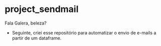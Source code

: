 # project_sendmail

Fala Galera, beleza?

- Seguinte, criei esse repositório para automatizar o envio de e-mails a partir de um dataframe.

